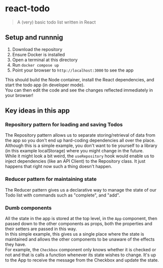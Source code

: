 # react-todo

> A (very) basic todo list written in React

## Setup and runnnig
1. Download the repository
2. Ensure Docker is installed
3. Open a terminal at this directory
4. Run `docker compose up`
5. Point your browser to `http://localhost:3000` to see the app

This should build the Node container, install the React dependencies, and start the todo app (in developer mode).  
You can then edit the code and see the changes reflected immediately in your browser!

## Key ideas in this app

### Repository pattern for loading and saving Todos
The Repository pattern allows us to separate storing/retrieval of data from the app so you don't end up hard-coding dependencies all over the place.  
Although this is a simple example, you don't want to tie yourself to a library (in this example localStorage) where you might change in the future.  
While it might look a bit weird, the `useRepository` hook would enable us to inject dependencies (like an API Client) to the Repository class.  It just happens that right now such a thing doesn't happen.

### Reducer pattern for maintaining state
The Reducer pattern gives us a declarative way to manage the state of our Todo list with commands such as "complete", and "add".

### Dumb components
All the state in the app is stored at the top level, in the `App` component, then passed down to the other components as props, both the properties and their setters are passed in this way.  
In this simple example, this gives us a single place where the state is maintained and allows the other components to be unaware of the effects they have.  
For example, the `Checkbox` component only knows whether it is checked or not and that is calls a function whenever its state wishes to change.  It's up to the App to receive the message from the Checkbox and update the state.
